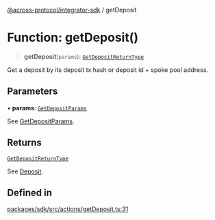 [@across-protocol/integrator-sdk](../README.md) / getDeposit

# Function: getDeposit()

> **getDeposit**(`params`): [`GetDepositReturnType`](../type-aliases/GetDepositReturnType.md)

Get a deposit by its deposit tx hash or deposit id + spoke pool address.

## Parameters

• **params**: [`GetDepositParams`](../type-aliases/GetDepositParams.md)

See [GetDepositParams](../type-aliases/GetDepositParams.md).

## Returns

[`GetDepositReturnType`](../type-aliases/GetDepositReturnType.md)

See [Deposit](../type-aliases/Deposit.md).

## Defined in

[packages/sdk/src/actions/getDeposit.ts:31](https://github.com/across-protocol/toolkit/blob/0408e9d38e7f5e4687131c33ea4b58d12a946b0d/packages/sdk/src/actions/getDeposit.ts#L31)
